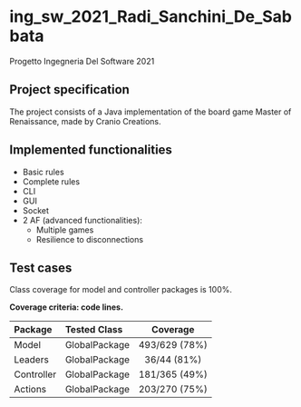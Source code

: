 # ing_sw_2021_Radi_Sanchini_De_Sabbata
Progetto Ingegneria Del Software 2021

## Project specification
The project consists of a Java implementation of the board game Master
of Renaissance, made by Cranio Creations.

## Implemented functionalities
- Basic rules
- Complete rules
- CLI
- GUI
- Socket
- 2 AF (advanced functionalities):
    - Multiple games
    - Resilience to disconnections

## Test cases
Class coverage for model and controller packages is 100%.

**Coverage criteria: code lines.**

| Package |Tested Class | Coverage |
|:-----------------------|:------------------|:------------------------------------:|
| Model | GlobalPackage | 493/629 (78%)
| Leaders | GlobalPackage | 36/44 (81%)
| Controller | GlobalPackage | 181/365 (49%)
| Actions | GlobalPackage | 203/270 (75%)

